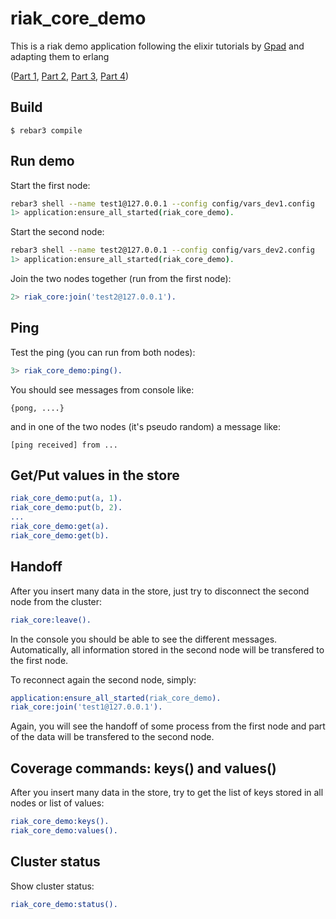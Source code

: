 riak_core_demo
==============

This is a riak demo application following the elixir tutorials by
[Gpad](https://github.com/gpad/no_slides) and adapting them to erlang

([Part 1](https://medium.com/@GPad/create-a-riak-core-application-in-elixir-part-1-41354c1f26c3),
[Part 2](https://medium.com/@GPad/create-a-riak-core-application-in-elixir-part-2-88bdec73f368),
[Part 3](https://medium.com/@GPad/create-a-riak-core-application-in-elixir-part-3-8bac36632be0),
[Part 4](https://medium.com/@GPad/create-a-riak-core-application-in-elixir-part-4-728512ece224))

Build
-----

    $ rebar3 compile

Run demo
--------

Start the first node:

```bash
rebar3 shell --name test1@127.0.0.1 --config config/vars_dev1.config
1> application:ensure_all_started(riak_core_demo).
```

Start the second node:

```bash
rebar3 shell --name test2@127.0.0.1 --config config/vars_dev2.config
1> application:ensure_all_started(riak_core_demo).
```

Join the two nodes together (run from the first node):

```erlang
2> riak_core:join('test2@127.0.0.1').
```

Ping
----

Test the ping (you can run from both nodes):

```erlang
3> riak_core_demo:ping().
```

You should see messages from console like:

`{pong, ....}`

and in one of the two nodes (it's pseudo random) a message like:

`[ping received] from ...`

Get/Put values in the store
---------------------------

```erlang
riak_core_demo:put(a, 1).
riak_core_demo:put(b, 2).
...
riak_core_demo:get(a).
riak_core_demo:get(b).
```

Handoff
-------

After you insert many data in the store, just try to disconnect
the second node from the cluster:

```erlang
riak_core:leave().
```

In the console you should be able to see the different messages.
Automatically, all information stored in the second node will be transfered
to the first node.

To reconnect again the second node, simply:

```erlang
application:ensure_all_started(riak_core_demo).
riak_core:join('test1@127.0.0.1').
```

Again, you will see the handoff of some process from the first node and
part of the data will be transfered to the second node.


Coverage commands: keys() and values()
--------------------------------------

After you insert many data in the store, try to get the list of keys stored in
all nodes or list of values:

```erlang
riak_core_demo:keys().
riak_core_demo:values().
```

Cluster status
--------------

Show cluster status:

```erlang
riak_core_demo:status().
```
